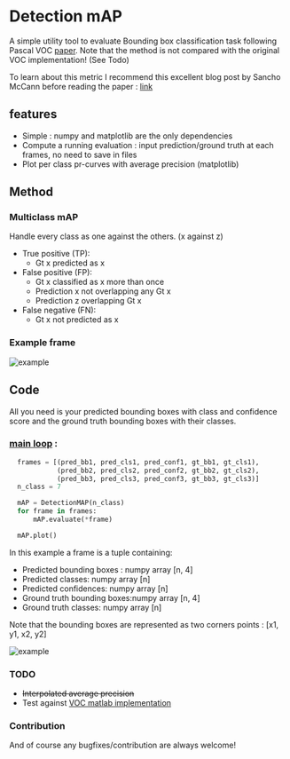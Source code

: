 # Detection mAP

A simple utility tool to evaluate Bounding box classification task following Pascal VOC [paper](http://homepages.inf.ed.ac.uk/ckiw/postscript/ijcv_voc09.pdf). Note that the method is not compared with the original VOC implementation! (See Todo)

To learn about this metric I recommend this excellent blog post by Sancho McCann before reading the paper : [link](https://sanchom.wordpress.com/2011/09/01/precision-recall)


## features
- Simple : numpy and matplotlib are the only dependencies
- Compute a running evaluation : input prediction/ground truth at each frames, no need to save in files
- Plot per class pr-curves with average precision (matplotlib)

## Method
### Multiclass mAP
Handle every class as one against the others. (x against z)
- True positive (TP):
    - Gt x predicted as x
- False positive (FP):
    - Gt x classified as x more than once
    - Prediction x not overlapping any Gt x
    - Prediction z overlapping Gt x
- False negative (FN):
    - Gt x not predicted as x
### Example frame
![example](https://github.com/MathGaron/mean_average_precision/raw/master/image/example_frame.png "example frame")

## Code
All you need is your predicted bounding boxes with class and confidence score and the ground truth bounding boxes with their classes.

### [main loop](https://github.com/MathGaron/mean_average_precision/blob/master/mean_average_precision/example.py) :
```python
  frames = [(pred_bb1, pred_cls1, pred_conf1, gt_bb1, gt_cls1),
            (pred_bb2, pred_cls2, pred_conf2, gt_bb2, gt_cls2),
            (pred_bb3, pred_cls3, pred_conf3, gt_bb3, gt_cls3)]
  n_class = 7

  mAP = DetectionMAP(n_class)
  for frame in frames:
      mAP.evaluate(*frame)

  mAP.plot()
```
In this example a frame is a tuple containing:
- Predicted bounding boxes :  numpy array [n, 4]
- Predicted classes:          numpy array [n]
- Predicted confidences:      numpy array [n]
- Ground truth bounding boxes:numpy array [n, 4]
- Ground truth classes:       numpy array [n]

Note that the bounding boxes are represented as two corners points : [x1, y1, x2, y2]

![example](https://github.com/MathGaron/mean_average_precision/raw/master/image/pr-curve.png "pr-curves")

### TODO
- ~~Interpolated average precision~~
- Test against [VOC matlab implementation](http://host.robots.ox.ac.uk/pascal/VOC/voc2012/htmldoc/devkit_doc.html)

### Contribution
And of course any bugfixes/contribution are always welcome!
